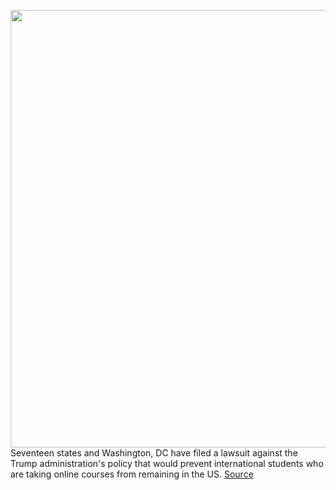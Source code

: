 <img src='https://cdn.vox-cdn.com/thumbor/F3yqDK5At2NkMkDQQuzX7-a2arI=/0x0:4035x2615/1200x800/filters:focal(1696x986:2340x1630)/cdn.vox-cdn.com/uploads/chorus_image/image/67051514/1135364093.jpg.0.jpg' width='700px' /><br/>
Seventeen states and Washington, DC have filed a lawsuit against the Trump administration's policy that would prevent international students who are taking online courses from remaining in the US.
<a href='https://www.theverge.com/2020/7/13/21322780/ice-lawsuit-states-universities-international-students-visa-pandemic-trump'> Source <a/>